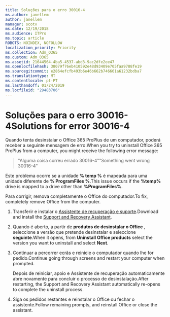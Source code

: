 ```yaml
---
title: Soluções para o erro 30016-4
ms.author: janellem
author: janellem
manager: scotv
ms.date: 12/19/2018
ms.audience: ITPro
ms.topic: article
ROBOTS: NOINDEX, NOFOLLOW
localization_priority: Priority
ms.collection: Adm_O365
ms.custom: Adm_O365
ms.assetid: 21644564-4ba5-4537-abd3-9ac2dfe2ee47
ms.openlocfilehash: 38079f76eb410592e48d93409e705faa9788fe19
ms.sourcegitcommit: e2864efcfb493b6e46b662b746661a61232bdba7
ms.translationtype: MT
ms.contentlocale: pt-PT
ms.lasthandoff: 01/24/2019
ms.locfileid: "29483706"
---
```

# <a name="solutions-for-error-30016-4"></a><span data-ttu-id="fa73c-102">Soluções para o erro 30016-4</span><span class="sxs-lookup"><span data-stu-id="fa73c-102">Solutions for error 30016-4</span></span>

<span data-ttu-id="fa73c-103">Quando tenta desinstalar o Office 365 ProPlus de um computador, poderá receber a seguinte mensagem de erro:</span><span class="sxs-lookup"><span data-stu-id="fa73c-103">When you try to uninstall Office 365 ProPlus from a computer, you might receive the following error message:</span></span>
  
> <span data-ttu-id="fa73c-104">"Alguma coisa correu errado 30016-4"</span><span class="sxs-lookup"><span data-stu-id="fa73c-104">"Something went wrong 30016-4"</span></span>
    
<span data-ttu-id="fa73c-105">Este problema ocorre se a unidade **% temp %** é mapeada para uma unidade diferente de **% ProgramFiles %**.</span><span class="sxs-lookup"><span data-stu-id="fa73c-105">This issue occurs if the **%temp%** drive is mapped to a drive other than **%ProgramFiles%**.</span></span> 
  
<span data-ttu-id="fa73c-106">Para corrigir, remova completamente o Office do computador.</span><span class="sxs-lookup"><span data-stu-id="fa73c-106">To fix, completely remove Office from the computer.</span></span>
  
1. <span data-ttu-id="fa73c-107">Transferir e instalar o [Assistente de recuperação e suporte](https://aka.ms/SARA-OfficeUninstall-Alchemy).</span><span class="sxs-lookup"><span data-stu-id="fa73c-107">Download and install the [Support and Recovery Assistant](https://aka.ms/SARA-OfficeUninstall-Alchemy).</span></span>
    
2. <span data-ttu-id="fa73c-108">Quando é aberto, a partir de **produtos de desinstalar o Office** , seleccione a versão que pretende desinstalar e seleccione **seguinte**.</span><span class="sxs-lookup"><span data-stu-id="fa73c-108">When it opens, from **Uninstall Office products** select the version you want to uninstall and select **Next**.</span></span> 
    
3. <span data-ttu-id="fa73c-109">Continuar a percorrer ecrãs e reinicie o computador quando lhe for pedido.</span><span class="sxs-lookup"><span data-stu-id="fa73c-109">Continue going through screens and restart your computer when prompted.</span></span>
    
    <span data-ttu-id="fa73c-110">Depois de reiniciar, apoio e Assistente de recuperação automaticamente abre novamente para concluir o processo de desinstalação.</span><span class="sxs-lookup"><span data-stu-id="fa73c-110">After restarting, the Support and Recovery Assistant automatically re-opens to complete the uninstall process.</span></span>
    
4. <span data-ttu-id="fa73c-111">Siga os pedidos restantes e reinstalar o Office ou fechar o assistente.</span><span class="sxs-lookup"><span data-stu-id="fa73c-111">Follow remaining prompts, and reinstall Office or close the assistant.</span></span>
    

